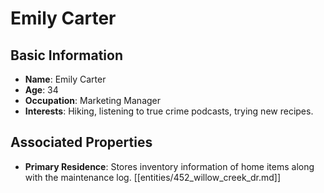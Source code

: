 # Emily Carter

## Basic Information
- **Name**: Emily Carter
- **Age**: 34
- **Occupation**: Marketing Manager
- **Interests**: Hiking, listening to true crime podcasts, trying new recipes.

## Associated Properties
- **Primary Residence**: Stores inventory information of home items along with the maintenance log. [[entities/452_willow_creek_dr.md]]